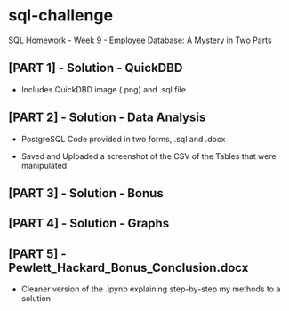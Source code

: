 # sql-challenge

SQL Homework - Week 9 - Employee Database: A Mystery in Two Parts

## [PART 1] - Solution - QuickDBD

- Includes QuickDBD image (.png) and .sql file

## [PART 2] - Solution - Data Analysis

- PostgreSQL Code provided in two forms, .sql and .docx

- Saved and Uploaded a screenshot of the CSV of the Tables that were manipulated

## [PART 3] - Solution - Bonus

## [PART 4] - Solution - Graphs

## [PART 5] - Pewlett_Hackard_Bonus_Conclusion.docx

- Cleaner version of the .ipynb explaining step-by-step my methods to a solution
